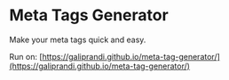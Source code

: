# Meta Tags Generator

Make your meta tags quick and easy.

Run on: [https://galiprandi.github.io/meta-tag-generator/](https://galiprandi.github.io/meta-tag-generator/)
